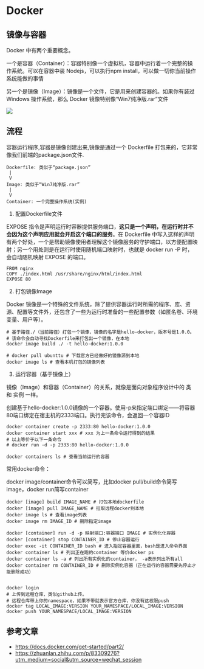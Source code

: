 # Docker

## 镜像与容器

Docker 中有两个重要概念。

一个是容器（Container）：容器特别像一个虚拟机，容器中运行着一个完整的操作系统。可以在容器中装 Nodejs，可以执行npm install，可以做一切你当前操作系统能做的事情

另一个是镜像（Image）：镜像是一个文件，它是用来创建容器的。如果你有装过 Windows 操作系统，那么 Docker 镜像特别像“Win7纯净版.rar”文件

![](https://img-blog.csdnimg.cn/20181108181808777.png?x-oss-process=image/watermark,type_ZmFuZ3poZW5naGVpdGk,shadow_10,text_aHR0cHM6Ly9ibG9nLmNzZG4ubmV0L0NsZXZlckNvZGU=,size_16,color_FFFFFF,t_70)

## 流程

容器运行程序,容器是镜像创建出来,镜像是通过一个 Dockerfile 打包来的，它非常像我们前端的package.json文件.

```
Dockerfile: 类似于“package.json”
 |
 V
Image: 类似于“Win7纯净版.rar”
 |
 V
Container: 一个完整操作系统(实例)
```

1. 配置Dockerfile文件

EXPOSE 指令是声明运行时容器提供服务端口，**这只是一个声明，在运行时并不会因为这个声明应用就会开启这个端口的服务**。在 Dockerfile 中写入这样的声明有两个好处，一个是帮助镜像使用者理解这个镜像服务的守护端口，以方便配置映射；另一个用处则是在运行时使用随机端口映射时，也就是 docker run -P 时，会自动随机映射 EXPOSE 的端口。

``` docker
FROM nginx
COPY ./index.html /usr/share/nginx/html/index.html
EXPOSE 80
```

2. 打包镜像Image

Docker 镜像是一个特殊的文件系统，除了提供容器运行时所需的程序、库、资源、配置等文件外，还包含了一些为运行时准备的一些配置参数（如匿名卷、环境变量、用户等）。

``` docker
# 基于路径./（当前路径）打包一个镜像，镜像的名字是hello-docker，版本号是1.0.0。
# 该命令会自动寻找Dockerfile来打包出一个镜像，在本地
docker image build ./ -t hello-docker:1.0.0

# docker pull ubunttu # 下载官方已经做好的镜像源到本地
docker image ls # 查看本机打包的镜像列表
```

3. 运行容器（基于镜像上）

镜像（Image）和容器（Container）的关系，就像是面向对象程序设计中的 类 和 实例 一样。

创建基于hello-docker:1.0.0镜像的一个容器。使用-p来指定端口绑定——将容器80端口绑定在宿主机的2333端口。执行完该命令，会返回一个容器ID

``` docker
docker container create -p 2333:80 hello-docker:1.0.0
docker container start xxx # xxx 为上一条命令运行得到的结果
# 以上等价于以下一条命令
# docker run -d -p 2333:80 hello-docker:1.0.0

docker containers ls # 查看当前运行的容器
```

常用docker命令：

docker image/container命令可以简写，比如docker pull/build命令简写image，docker run简写container

``` docker
docker [image] build IMAGE_NAME # 打包本地dockerfile
docker [image] pull IMAGE_NAME # 拉取远程docker到本地
docker image ls # 查看image列表
docker image rm IMAGE_ID # 删除指定image

docker [container] run -d -p 映射端口:容器端口 IMAGE # 实例化化容器
docker [container] stop CONTAINER_ID # 停止容器运行
docker exec -it CONTAINER_ID bash # 进入指定容器里面，bash是进入命令界面
docker container ls # 列出正在跑的container 等价docker ps
docker container ls -a # 列出所有实例化的container， -a表示列出所有all
docker container rm CONTAINER_ID # 删除实例化容器（正在运行的容器需要先停止才能删除成功）


docker login
# 上传到远程仓库，类似github上传。
# 远程仓库带上你的namespace，如果不带就表示官方仓库，你没有这权限push
docker tag LOCAL_IMAGE:VERSION YOUR_NAMESPACE/LOCAL_IMAGE:VERSION
docker push YOUR_NAMESPACE/LOCAL_IMAGE:VERSION
```

## 参考文章

* https://docs.docker.com/get-started/part2/
* https://zhuanlan.zhihu.com/p/83309276?utm_medium=social&utm_source=wechat_session
